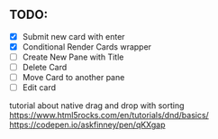 ## TODO:

- [x] Submit new card with enter
- [X] Conditional Render Cards wrapper
- [ ] Create New Pane with Title
- [ ] Delete Card
- [ ] Move Card to another pane
- [ ] Edit card

tutorial about native drag and drop with sorting
https://www.html5rocks.com/en/tutorials/dnd/basics/
https://codepen.io/askfinney/pen/qKXgap
